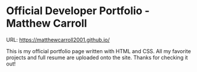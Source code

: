 # Official Developer Portfolio - Matthew Carroll

URL: https://matthewcarroll2001.github.io/ 

This is my official portfolio page written with HTML and CSS.
All my favorite projects and full resume are uploaded onto the site. Thanks for checking it out!
